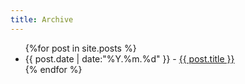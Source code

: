 ```yaml
---
title: Archive
---
```


<ul>
  {%for post in site.posts %}
  <li><time>{{ post.date | date:"%Y.%m.%d" }}</time> - <a href="{{ post.url }}">{{ post.title }}</a></li>
  {% endfor %}
</ul>
